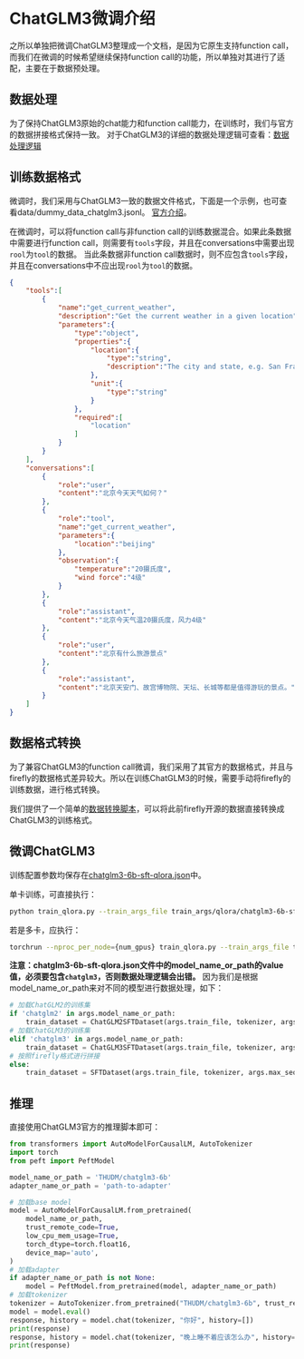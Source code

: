 # ChatGLM3微调介绍
之所以单独把微调ChatGLM3整理成一个文档，是因为它原生支持function call，而我们在微调的时候希望继续保持function call的功能，所以单独对其进行了适配，主要在于数据预处理。

## 数据处理
为了保持ChatGLM3原始的chat能力和function call能力，在训练时，我们与官方的数据拼接格式保持一致。
对于ChatGLM3的详细的数据处理逻辑可查看：[数据处理逻辑](https://github.com/yangjianxin1/Firefly/blob/master/component/dataset.py#L107)

## 训练数据格式
微调时，我们采用与ChatGLM3一致的数据文件格式，下面是一个示例，也可查看data/dummy_data_chatglm3.jsonl。 [官方介绍](https://github.com/THUDM/ChatGLM3/tree/main/finetune_demo)。

在微调时，可以将function call与非function call的训练数据混合。如果此条数据中需要进行function call，则需要有`tools`字段，并且在conversations中需要出现`rool`为`tool`的数据。
当此条数据非function call数据时，则不应包含`tools`字段，并且在conversations中不应出现`rool`为`tool`的数据。
```json
{
    "tools":[
        {
            "name":"get_current_weather",
            "description":"Get the current weather in a given location",
            "parameters":{
                "type":"object",
                "properties":{
                    "location":{
                        "type":"string",
                        "description":"The city and state, e.g. San Francisco, CA"
                    },
                    "unit":{
                        "type":"string"
                    }
                },
                "required":[
                    "location"
                ]
            }
        }
    ],
    "conversations":[
        {
            "role":"user",
            "content":"北京今天天气如何？"
        },
        {
            "role":"tool",
            "name":"get_current_weather",
            "parameters":{
                "location":"beijing"
            },
            "observation":{
                "temperature":"20摄氏度",
                "wind force":"4级"
            }
        },
        {
            "role":"assistant",
            "content":"北京今天气温20摄氏度，风力4级"
        },
        {
            "role":"user",
            "content":"北京有什么旅游景点"
        },
        {
            "role":"assistant",
            "content":"北京天安门、故宫博物院、天坛、长城等都是值得游玩的景点。"
        }
    ]
}
```

## 数据格式转换
为了兼容ChatGLM3的function call微调，我们采用了其官方的数据格式，并且与firefly的数据格式差异较大。所以在训练ChatGLM3的时候，需要手动将firefly的训练数据，进行格式转换。

我们提供了一个简单的[数据转换脚本](https://github.com/yangjianxin1/Firefly/blob/master/script/convert_data_format.py)，可以将此前firefly开源的数据直接转换成ChatGLM3的训练格式。

## 微调ChatGLM3
训练配置参数均保存在[chatglm3-6b-sft-qlora.json](https://github.com/yangjianxin1/Firefly/blob/master/train_args/qlora/chatglm3-6b-sft-qlora.json)中。

单卡训练，可直接执行：
```bash
python train_qlora.py --train_args_file train_args/qlora/chatglm3-6b-sft-qlora.json
```

若是多卡，应执行：
```bash
torchrun --nproc_per_node={num_gpus} train_qlora.py --train_args_file train_args/qlora/chatglm3-6b-sft-qlora.json
```

**注意：chatglm3-6b-sft-qlora.json文件中的model_name_or_path的value值，必须要包含`chatglm3`，否则数据处理逻辑会出错。** 因为我们是根据model_name_or_path来对不同的模型进行数据处理，如下：
```python
# 加载ChatGLM2的训练集
if 'chatglm2' in args.model_name_or_path:
    train_dataset = ChatGLM2SFTDataset(args.train_file, tokenizer, args.max_seq_length)
# 加载ChatGLM3的训练集
elif 'chatglm3' in args.model_name_or_path:
    train_dataset = ChatGLM3SFTDataset(args.train_file, tokenizer, args.max_seq_length)
# 按照firefly格式进行拼接
else:
    train_dataset = SFTDataset(args.train_file, tokenizer, args.max_seq_length)
```

## 推理
直接使用ChatGLM3官方的推理脚本即可：
```python
from transformers import AutoModelForCausalLM, AutoTokenizer
import torch
from peft import PeftModel

model_name_or_path = 'THUDM/chatglm3-6b'
adapter_name_or_path = 'path-to-adapter'

# 加载base model
model = AutoModelForCausalLM.from_pretrained(
    model_name_or_path,
    trust_remote_code=True,
    low_cpu_mem_usage=True,
    torch_dtype=torch.float16,
    device_map='auto',
)
# 加载adapter
if adapter_name_or_path is not None:
    model = PeftModel.from_pretrained(model, adapter_name_or_path)
# 加载tokenizer
tokenizer = AutoTokenizer.from_pretrained("THUDM/chatglm3-6b", trust_remote_code=True)
model = model.eval()
response, history = model.chat(tokenizer, "你好", history=[])
print(response)
response, history = model.chat(tokenizer, "晚上睡不着应该怎么办", history=history)
print(response)
```